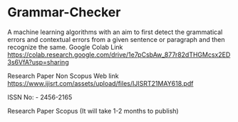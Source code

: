 # Grammar-Checker
A machine learning algorithms with an aim to first detect the grammatical errors and contextual errors from a given sentence or paragraph and then recognize the same.
Google Colab Link
https://colab.research.google.com/drive/1e7pCsbAw_877r82dTHGMcsx2ED3s6VfA?usp=sharing

Research Paper Non Scopus
Web link https://www.ijisrt.com/assets/upload/files/IJISRT21MAY618.pdf

ISSN No: -  2456-2165

Research Paper Scopus (It will take 1-2 months to publish)
